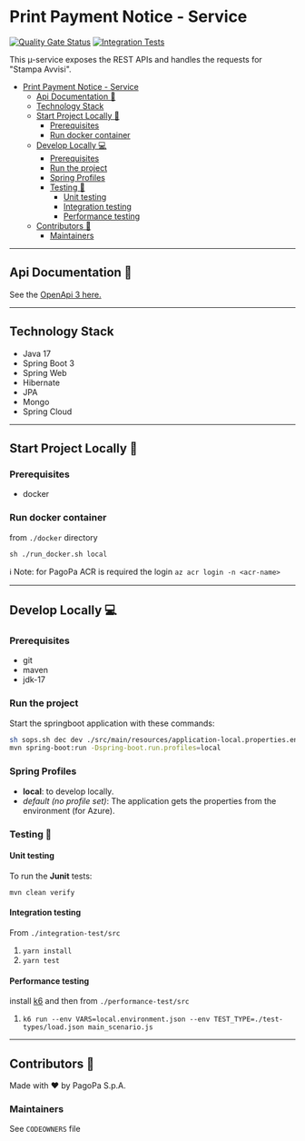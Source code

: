 # Print Payment Notice - Service

[![Quality Gate Status](https://sonarcloud.io/api/project_badges/measure?project=pagopa_pagopa-print-payment-notice-service&metric=alert_status)](https://sonarcloud.io/dashboard?id=pagopa_pagopa-print-payment-notice-service)
[![Integration Tests](https://github.com/pagopa/pagopa-print-payment-notice-service/actions/workflows/ci_integration_test.yml/badge.svg)](https://github.com/pagopa/pagopa-print-payment-notice-service/actions/workflows/ci_integration_test.yml)

This µ-service exposes the REST APIs and handles the requests for "Stampa Avvisi".

- [Print Payment Notice - Service](#print-payment-notice---service)
    * [Api Documentation 📖](#api-documentation---)
    * [Technology Stack](#technology-stack)
    * [Start Project Locally 🚀](#start-project-locally---)
        + [Prerequisites](#prerequisites)
        + [Run docker container](#run-docker-container)
    * [Develop Locally 💻](#develop-locally---)
        + [Prerequisites](#prerequisites-1)
        + [Run the project](#run-the-project)
        + [Spring Profiles](#spring-profiles)
        + [Testing 🧪](#testing---)
            - [Unit testing](#unit-testing)
            - [Integration testing](#integration-testing)
            - [Performance testing](#performance-testing)
    * [Contributors 👥](#contributors---)
        + [Maintainers](#maintainers)

---

## Api Documentation 📖

See
the [OpenApi 3 here.](https://editor.swagger.io/?url=https://raw.githubusercontent.com/pagopa/pagopa-print-payment-notice-service/main/openapi/openapi.json)

---

## Technology Stack

- Java 17
- Spring Boot 3
- Spring Web
- Hibernate
- JPA
- Mongo
- Spring Cloud

---

## Start Project Locally 🚀

### Prerequisites

- docker

### Run docker container

from `./docker` directory

`sh ./run_docker.sh local`

ℹ️ Note: for PagoPa ACR is required the login `az acr login -n <acr-name>`

---

## Develop Locally 💻

### Prerequisites

- git
- maven
- jdk-17

### Run the project

Start the springboot application with these commands:

``` bash
sh sops.sh dec dev ./src/main/resources/application-local.properties.encrypted
mvn spring-boot:run -Dspring-boot.run.profiles=local
```

### Spring Profiles

- **local**: to develop locally.
- _default (no profile set)_: The application gets the properties from the environment (for Azure).

### Testing 🧪

#### Unit testing

To run the **Junit** tests:

`mvn clean verify`

#### Integration testing

From `./integration-test/src`

1. `yarn install`
2. `yarn test`

#### Performance testing

install [k6](https://k6.io/) and then from `./performance-test/src`

1. `k6 run --env VARS=local.environment.json --env TEST_TYPE=./test-types/load.json main_scenario.js`

---

## Contributors 👥

Made with ❤️ by PagoPa S.p.A.

### Maintainers

See `CODEOWNERS` file
